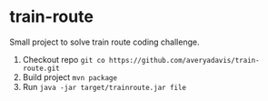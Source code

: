 # train-route
Small project to solve train route coding challenge.

1. Checkout repo `git co https://github.com/averyadavis/train-route.git`
2. Build project `mvn package`
3. Run `java -jar target/trainroute.jar file`
